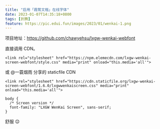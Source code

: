 ```yaml
---
title: "启用「霞鹜文楷」在线字体"
date: 2023-01-07T14:35:18+0800
tags: [折腾]
feature: https://pic.edui.fun/images/2023/01/wenkai-1.png
---
```


项目地址：<https://github.com/chawyehsu/lxgw-wenkai-webfont>

<!--more-->

直接调用 CDN。

```
<link rel="stylesheet" href="https://npm.elemecdn.com/lxgw-wenkai-screen-webfont/style.css" media="print" onload="this.media='all'">
```

或 @一蓑烟雨 分享的 staticfile CDN 

```
<link rel="stylesheet" href="https://cdn.staticfile.org/lxgw-wenkai-screen-webfont/1.6.0/lxgwwenkaiscreen.css" media="print" onload="this.media='all'">
```

```
body {
  /* Screen version */
  font-family: "LXGW WenKai Screen", sans-serif;
}
```

舒服 😌